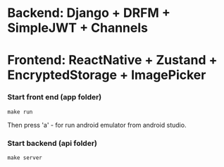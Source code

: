 # Backend: Django + DRFM + SimpleJWT + Channels 
# Frontend: ReactNative + Zustand + EncryptedStorage + ImagePicker

### Start front end (app folder)
```
make run
```
Then press 'a' - for run android emulator from android studio.

### Start backend (api folder)
```
make server
```
